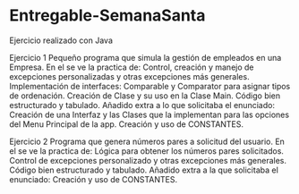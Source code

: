 # Entregable-SemanaSanta
Ejercicio realizado con Java

Ejercicio 1
Pequeño programa que simula la gestión de empleados en una Empresa. 
En el se ve la practica de: 
  Control, creación y manejo de excepciones personalizadas y otras excepciones más generales.
  Implementación de interfaces: Comparable y Comparator para asignar tipos de ordenación.
  Creación de Clase y su uso en la Clase Main.
  Código bien estructurado y tabulado.
Añadido extra a lo que solicitaba el enunciado:
  Creación de una Interfaz y las Clases que la implementan para las opciones del Menu Principal de la app.
  Creación y uso de CONSTANTES.

Ejercicio 2
Programa que genera números pares a solicitud del usuario.
En el se ve la practica de:
  Lógica para obtener los números pares solicitados.
  Control de excepciones personalizado y otras excepciones más generales.
  Código bien estructurado y tabulado.
Añadido extra a la que solicitaba el enunciado:
  Creación y uso de CONSTANTES.

